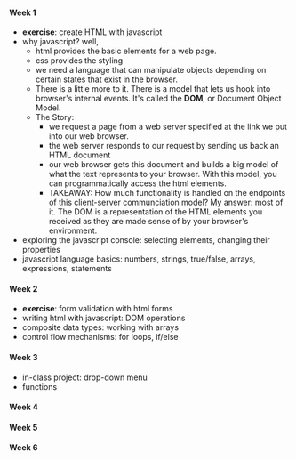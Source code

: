 
#### Week 1
+ **exercise**: create HTML with javascript
+ why javascript? 
  well, 
  + html provides the basic elements for a web page.
  + css provides the styling
  + we need a language that can manipulate objects depending on certain states that exist in the browser.
  + There is a little more to it.  There is a model that lets us hook into browser's internal events.  It's called the **DOM**, or Document Object Model.  
  + The Story: 
    + we request a page from a web server specified at the link we put into our web browser.
    + the web server responds to our request by sending us back an HTML document
    + our web browser gets this document and builds a big model of what the text represents to your browser.  With     this model, you can programmatically access the html elements.
    + TAKEAWAY: How much functionality is handled on the endpoints of this client-server communciation model?
    My answer: most of it.  The DOM is a representation of the HTML elements you received as they are made sense of     by your browser's environment.
+ exploring the javascript console: selecting elements, changing their properties
+ javascript language basics: numbers, strings, true/false, arrays, expressions, statements

#### Week 2
+ **exercise**: form validation with html forms
+ writing html with javascript: DOM operations
+ composite data types: working with arrays
+ control flow mechanisms: for loops, if/else



#### Week 3
+ in-class project: drop-down menu
+ functions

#### Week 4
#### Week 5
#### Week 6
